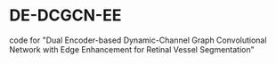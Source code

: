 # DE-DCGCN-EE
code for "Dual Encoder-based Dynamic-Channel Graph Convolutional Network with Edge Enhancement for Retinal Vessel Segmentation"
